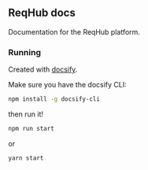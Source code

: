 ## ReqHub docs

Documentation for the ReqHub platform.

### Running

Created with [docsify](https://docsify.js.org/).

Make sure you have the docsify CLI:
```bash
npm install -g docsify-cli
```

then run it!
```bash
npm run start
```
or
```bash
yarn start
```

